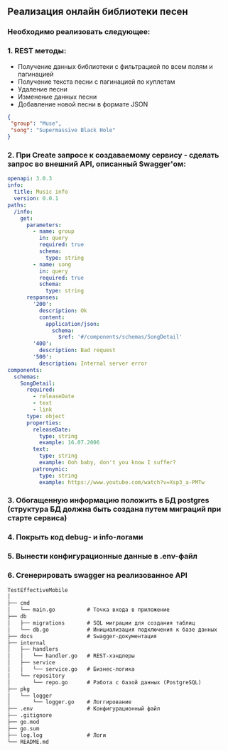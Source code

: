 ## Реализация онлайн библиотеки песен

### Необходимо реализовать следующее:

### 1. REST методы:
- Получение данных библиотеки с фильтрацией по всем полям и пагинацией
- Получение текста песни с пагинацией по куплетам
- Удаление песни
- Изменение данных песни
- Добавление новой песни в формате JSON

```json
{
 "group": "Muse",
 "song": "Supermassive Black Hole"
}
```

### 2. При Create запросе к создаваемому сервису - сделать запрос во внешний API, описанный Swagger'ом:

```yaml
openapi: 3.0.3
info:
  title: Music info
  version: 0.0.1
paths:
  /info:
    get:
      parameters:
        - name: group
          in: query
          required: true
          schema:
            type: string
        - name: song
          in: query
          required: true
          schema:
            type: string
      responses:
        '200':
          description: Ok
          content:
            application/json:
              schema:
                $ref: '#/components/schemas/SongDetail'
        '400':
          description: Bad request
        '500':
          description: Internal server error
components:
  schemas:
    SongDetail:
      required:
        - releaseDate
        - text
        - link
      type: object
      properties:
        releaseDate:
          type: string
          example: 16.07.2006
        text:
          type: string
          example: Ooh baby, don't you know I suffer?
        patronymic:
          type: string
          example: https://www.youtube.com/watch?v=Xsp3_a-PMTw
```

### 3. Обогащенную информацию положить в БД postgres (структура БД должна быть создана путем миграций при старте сервиса)

### 4. Покрыть код debug- и info-логами

### 5. Вынести конфигурационные данные в .env-файл

### 6. Сгенерировать swagger на реализованное API


```markdown
TestEffectiveMobile
│
├── cmd
│   └── main.go          # Точка входа в приложение
├── db
│   ├── migrations       # SQL миграции для создания таблиц
│   └── db.go            # Инициализация подключения к базе данных
├── docs                 # Swagger-документация
├── internal
│   ├── handlers
│   │   └── handler.go   # REST-хэндлеры
│   ├── service
│   │   └── service.go   # Бизнес-логика
│   └── repository
│       └── repo.go      # Работа с базой данных (PostgreSQL)
├── pkg
│   └── logger
│       └── logger.go    # Логгирование
├── .env                 # Конфигурационный файл
├── .gitignore
├── go.mod
├── go.sum
├── log.log              # Логи
└── README.md
```